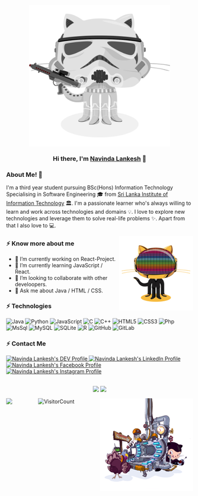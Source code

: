 <div align="center">
<img align="center" alt="GIF" height="380px" src="https://github.com/paradocx96/paradocx96/blob/main/images/stormtroopocat.png" />

### Hi there, I'm [Navinda Lankesh](https://github.com/paradocx96) 👋
</div>

### About Me! 🤩 &nbsp;

I'm a third year student pursuing BSc(Hons) Information Technology Specialising in Software Engineering 🎓 from <a alt="SLIIT" href="https://www.sliit.lk" target="_blank">Sri Lanka Institute of Information Technology</a> 🏛. I'm a passionate learner who's always willing to learn and work across technologies and domains 💡. I love to explore new technologies and leverage them to solve real-life problems ✨. Apart from that I also love to 💻. 

<img align="right" height="200" width="200" alt="GIF" src="https://github.com/paradocx96/paradocx96/blob/main/images/daftpunktocat-guy.gif" />

### ⚡ Know more about me
- 🔭 I’m currently working on React-Project.
- 🌱 I’m currently learning JavaScript / React.
- 👯 I’m looking to collaborate with other develoopers.
- 💬 Ask me about Java / HTML / CSS.

### ⚡ Technologies

![Java](https://img.shields.io/badge/Java-ED8B00?style=for-the-badge&logo=java&logoColor=white)
![Python](https://img.shields.io/badge/Python-3776AB?style=for-the-badge&logo=python&logoColor=white)
![JavaScript](https://img.shields.io/badge/JavaScript-323330?style=for-the-badge&logo=javascript&logoColor=F7DF1E)
![C](https://img.shields.io/badge/C-00599C?style=for-the-badge&logo=c&logoColor=white)
![C++](https://img.shields.io/badge/C%2B%2B-00599C?style=for-the-badge&logo=c%2B%2B&logoColor=white)
![HTML5](https://img.shields.io/badge/HTML5-E34F26?style=for-the-badge&logo=html5&logoColor=white)
![CSS3](https://img.shields.io/badge/CSS3-1572B6?style=for-the-badge&logo=css3&logoColor=white)
![Php](https://img.shields.io/badge/PHP-777BB4?style=for-the-badge&logo=php&logoColor=white)
![MsSql](https://img.shields.io/badge/Microsoft_SQL-CC2927?style=for-the-badge&logo=microsoft-sql-server&logoColor=white)
![MySQL](https://img.shields.io/badge/MySQL-00000F?style=for-the-badge&logo=mysql&logoColor=white)
![SQLite](https://img.shields.io/badge/SQLite-07405E?style=for-the-badge&logo=sqlite&logoColor=white)
![R](https://img.shields.io/badge/R-276DC3?style=for-the-badge&logo=r&logoColor=white)
![GitHub](https://img.shields.io/badge/GitHub-100000?style=for-the-badge&logo=github&logoColor=white)
![GitLab](https://img.shields.io/badge/GitLab-330F63?style=for-the-badge&logo=gitlab&logoColor=white)
<br />  


### ⚡ Contact Me

<a href="https://dev.to/paradocx96/">
<img src="https://img.shields.io/badge/dev.to-0A0A0A?style=for-the-badge&logo=dev.to&logoColor=white" alt="Navinda Lankesh's DEV Profile">
</a>
<a href="https://www.linkedin.com/in/navinda-lankesh/">
<img src="https://img.shields.io/badge/LinkedIn-0077B5?style=for-the-badge&logo=linkedin&logoColor=white" alt="Navinda Lankesh's LinkedIn Profile">
</a>  
<a href="https://www.facebook.com/navindalankesh/">
<img src="https://img.shields.io/badge/Facebook-1877F2?style=for-the-badge&logo=facebook&logoColor=white" alt="Navinda Lankesh's Facebook Profile">
</a>
<a href="https://www.instagram.com/navindalankesh_/">
<img src="https://img.shields.io/badge/Instagram-E4405F?style=for-the-badge&logo=instagram&logoColor=white" alt="Navinda Lankesh's Instagram Profile">
</a>
<br />
<br />

<div align="center">  
<p>
  <img width="50%" src="https://github-readme-stats.vercel.app/api?username=paradocx96&bg_color=30,e96443,904e95&title_color=fff&text_color=fff&include_all_commits=true" />
  
  <img src="https://github-readme-stats.anuraghazra1.vercel.app/api/top-langs/?username=paradocx96&layout=compact&langs_count=6&bg_color=30,e96443,904e95&title_color=fff&text_color=fff" />
</p>
</div>

<img align="right" width="250" alt="GIF" src="https://github.com/paradocx96/paradocx96/blob/main/images/gobbleotron.gif" />

<img align="left" src="https://github-readme-stats.vercel.app/api/wakatime?username=@paradocx96&bg_color=30,e96443,904e95&title_color=fff&text_color=000" /> 
   
  
<div align="center"> 
  
![VisitorCount](https://profile-counter.glitch.me/{paradocx96}/count.svg)

</div>


 <!--
<a href="https://gitlab.com/paradocx96">
<img src="https://img.shields.io/badge/GitLab-330F63?style=for-the-badge&logo=gitlab&logoColor=white" alt="Navinda Lankesh's GitLab Profile">
</a>
<p>
 <img width="50%" src="https://github-readme-stats.vercel.app/api?username=paradocx96&bg_color=30,e96443,904e95&title_color=fff&text_color=fff&include_all_commits=true" />
 <img width="32%" src="https://github-readme-stats.anuraghazra1.vercel.app/api/top-langs/?username=paradocx96&layout=compact&langs_count=10&bg_color=30,e96443,904e95&title_color=fff&text_color=fff" />
</p>
[![willianrod's wakatime stats](https://github-readme-stats.vercel.app/api/wakatime?username=paradocx96)](https://github.com/paradocx96)
[![Github stats](https://github-readme-stats.vercel.app/api?username=paradocx96&bg_color=30,e96443,904e95&title_color=fff&text_color=fff&include_all_commits=true)](https://github.com/paradocx96)
[![Languages stats](https://github-readme-stats.anuraghazra1.vercel.app/api/top-langs/?username=paradocx96&layout=compact&langs_count=10&bg_color=30,e96443,904e95&title_color=fff&text_color=fff)](https://github.com/paradocx96)
[![Github stats](https://github-readme-stats.vercel.app/api?username=paradocx96&bg_color=30,e96443,904e95&title_color=fff&text_color=fff&include_all_commits=true)](https://github.com/paradocx96)
[![Languages stats](https://github-readme-stats.anuraghazra1.vercel.app/api/top-langs/?username=paradocx96&layout=compact&langs_count=10&bg_color=30,e96443,904e95&title_color=fff&text_color=fff)](https://github.com/paradocx96)
[![willianrod's wakatime stats](https://github-readme-stats.vercel.app/api/wakatime?username=@paradocx96&bg_color=30,e96443,904e95&title_color=fff&text_color=000)](https://wakatime.com/@paradocx96)
<p align="center">
  <img src="https://github.com/paradocx96/paradocx96/blob/main/images/grim-repo.jpg" height="70px">
  <img src="https://github.com/paradocx96/paradocx96/blob/main/images/catstello.png" height="70px">
  <img src="https://github.com/paradocx96/paradocx96/blob/main/images/543-5431552_oktobercat-github-octocat.png" height="70px">
  <img src="https://github.com/paradocx96/paradocx96/blob/main/images/codercat.jpg" height="70px">
  <img src="https://github.com/paradocx96/paradocx96/blob/main/images/dcef3abedf0e0761203aaeb85886a6f3.jpg" height="70px">
  <img src="https://github.com/paradocx96/paradocx96/blob/main/images/inspectocat.jpg" height="70px">
  <img src="https://github.com/paradocx96/paradocx96/blob/main/images/mountietocat.png" height="70px">
  <img src="https://github.com/paradocx96/paradocx96/blob/main/images/privateinvestocat.jpg" height="70px">  
 </p>
-->
